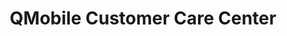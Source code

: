 ---
title: "QMobile Customer Care Center"
url: /hyderabad/qmobile-customer-care-center/
shop: mobile phone
---